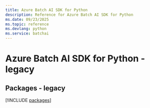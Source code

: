 ```yaml
---
title: Azure Batch AI SDK for Python
description: Reference for Azure Batch AI SDK for Python
ms.date: 09/23/2025
ms.topic: reference
ms.devlang: python
ms.service: batchai
---
```

# Azure Batch AI SDK for Python - legacy
## Packages - legacy
[!INCLUDE [packages](batch-ai-index.md)]